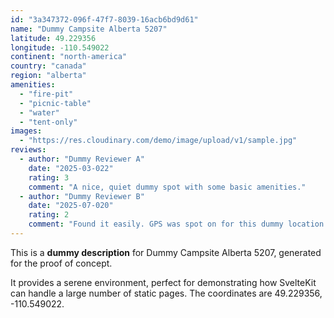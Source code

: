 ```yaml
---
id: "3a347372-096f-47f7-8039-16acb6bd9d61"
name: "Dummy Campsite Alberta 5207"
latitude: 49.229356
longitude: -110.549022
continent: "north-america"
country: "canada"
region: "alberta"
amenities:
  - "fire-pit"
  - "picnic-table"
  - "water"
  - "tent-only"
images:
  - "https://res.cloudinary.com/demo/image/upload/v1/sample.jpg"
reviews:
  - author: "Dummy Reviewer A"
    date: "2025-03-022"
    rating: 3
    comment: "A nice, quiet dummy spot with some basic amenities."
  - author: "Dummy Reviewer B"
    date: "2025-07-020"
    rating: 2
    comment: "Found it easily. GPS was spot on for this dummy location."
---
```


This is a **dummy description** for Dummy Campsite Alberta 5207, generated for the proof of concept.

It provides a serene environment, perfect for demonstrating how SvelteKit can handle a large number of static pages. The coordinates are 49.229356, -110.549022.
